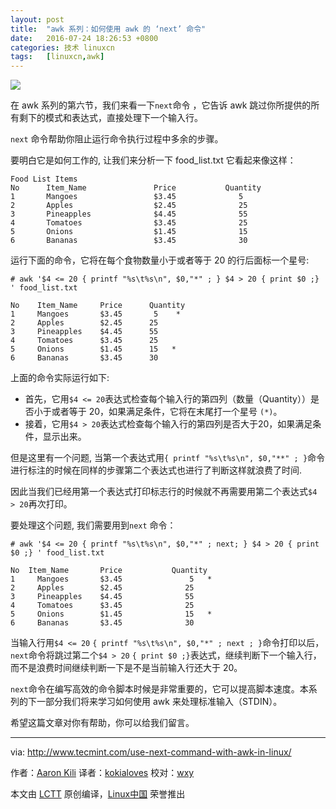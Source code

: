```yaml
---
layout: post
title:	"awk 系列：如何使用 awk 的 ‘next’ 命令"
date:	2016-07-24 18:26:53 +0800 
categories:	技术 linuxcn 
tags:	[linuxcn,awk]
---
```



![](/Asserts/Images//attachment/album/201607/24/182654td00pzrdarrpjafw.png)


在 awk 系列的第六节，我们来看一下`next`命令 ，它告诉 awk 跳过你所提供的所有剩下的模式和表达式，直接处理下一个输入行。


`next` 命令帮助你阻止运行命令执行过程中多余的步骤。


要明白它是如何工作的, 让我们来分析一下 food\_list.txt 它看起来像这样：



```
Food List Items
No      Item_Name               Price           Quantity
1       Mangoes                 $3.45              5
2       Apples                  $2.45              25
3       Pineapples              $4.45              55
4       Tomatoes                $3.45              25
5       Onions                  $1.45              15
6       Bananas                 $3.45              30

```

运行下面的命令，它将在每个食物数量小于或者等于 20 的行后面标一个星号:



```
# awk '$4 <= 20 { printf "%s\t%s\n", $0,"*" ; } $4 > 20 { print $0 ;} ' food_list.txt 

No    Item_Name     Price      Quantity
1     Mangoes       $3.45       5    *
2     Apples        $2.45      25
3     Pineapples    $4.45      55
4     Tomatoes      $3.45      25 
5     Onions        $1.45      15   *
6     Bananas       $3.45      30

```

上面的命令实际运行如下:


* 首先，它用`$4 <= 20`表达式检查每个输入行的第四列（数量（Quantity））是否小于或者等于 20，如果满足条件，它将在末尾打一个星号 `(*)`。
* 接着，它用`$4 > 20`表达式检查每个输入行的第四列是否大于20，如果满足条件，显示出来。


但是这里有一个问题, 当第一个表达式用`{ printf "%s\t%s\n", $0,"**" ; }`命令进行标注的时候在同样的步骤第二个表达式也进行了判断这样就浪费了时间.


因此当我们已经用第一个表达式打印标志行的时候就不再需要用第二个表达式`$4 > 20`再次打印。


要处理这个问题, 我们需要用到`next` 命令：



```
# awk '$4 <= 20 { printf "%s\t%s\n", $0,"*" ; next; } $4 > 20 { print $0 ;} ' food_list.txt

No  Item_Name       Price           Quantity
1     Mangoes       $3.45               5   *
2     Apples        $2.45              25
3     Pineapples    $4.45              55
4     Tomatoes      $3.45              25 
5     Onions        $1.45              15   *
6     Bananas       $3.45              30

```

当输入行用`$4 <= 20` `{ printf "%s\t%s\n", $0,"*" ; next ; }`命令打印以后，`next`命令将跳过第二个`$4 > 20` `{ print $0 ;}`表达式，继续判断下一个输入行，而不是浪费时间继续判断一下是不是当前输入行还大于 20。


`next`命令在编写高效的命令脚本时候是非常重要的，它可以提高脚本速度。本系列的下一部分我们将来学习如何使用 awk 来处理标准输入（STDIN）。


希望这篇文章对你有帮助，你可以给我们留言。




---


via: <http://www.tecmint.com/use-next-command-with-awk-in-linux/>


作者：[Aaron Kili](http://www.tecmint.com/author/aaronkili/) 译者：[kokialoves](https://github.com/kokialoves) 校对：[wxy](https://github.com/wxy)


本文由 [LCTT](https://github.com/LCTT/TranslateProject) 原创编译，[Linux中国](https://linux.cn/) 荣誉推出
